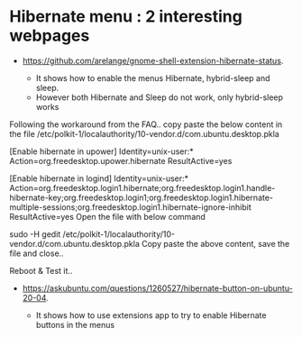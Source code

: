 # Hibernate menu : 2 interesting webpages

- https://github.com/arelange/gnome-shell-extension-hibernate-status.

  - It shows how to enable the menus Hibernate, hybrid-sleep and sleep.
  - However both Hibernate and Sleep do not work, only hybrid-sleep works

Following the workaround from the FAQ.. copy paste the below content in the file /etc/polkit-1/localauthority/10-vendor.d/com.ubuntu.desktop.pkla

[Enable hibernate in upower]
Identity=unix-user:*
Action=org.freedesktop.upower.hibernate
ResultActive=yes

[Enable hibernate in logind]
Identity=unix-user:*
Action=org.freedesktop.login1.hibernate;org.freedesktop.login1.handle-hibernate-key;org.freedesktop.login1;org.freedesktop.login1.hibernate-multiple-sessions;org.freedesktop.login1.hibernate-ignore-inhibit
ResultActive=yes
Open the file with below command

 sudo -H gedit /etc/polkit-1/localauthority/10-vendor.d/com.ubuntu.desktop.pkla
Copy paste the above content, save the file and close..

Reboot & Test it..

- https://askubuntu.com/questions/1260527/hibernate-button-on-ubuntu-20-04.

  - It shows how to use extensions app to try to enable Hibernate buttons in the menus

